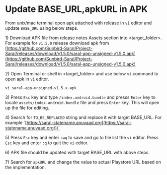 # Update BASE\_URL,apkURL in APK

From unix/mac terminal open apk attached with release in `vi` editor and update `BASE_URL` using below steps.

1\) Download APK file from release notes Assets section into \<target\_folder>.                                   For example for `v1.5.0` release download apk from  [https://github.com/Sunbird-Saral/Project-Saral/releases/download/v1.5.0/saral-app-unsigned-v1.5.0.apk](https://github.com/Sunbird-Saral/Project-Saral/releases/download/v1.5.0/saral-app-unsigned-v1.5.0.apk)

2\) Open Terminal or shell in \<target\_folder> and use below `vi` command to open apk in `vi` editor.

&#x20;`vi saral-app-unsigned-v1.5.x.apk`&#x20;

3\) Press `Esc` key and type `/index.android.bundle` and presss `Enter` key to locate `assets/index.android.bundle` file and press `Enter` key. This will open up the file for editing.

4\) Search for `TO_BE_REPLACED` string and replace it with target BASE\_URL. For example \`[https://saral-statename.anuvaad.org](https://saral-statename.anuvaad.org/)\`

5\) Press `Esc` key and enter `:wq` to save and go to file list the `vi` editor. Press `Esc` key and enter `:q` to quit the `vi` editor.

6\) APK file should be updated with target BASE\_URL with above steps.

7\) Search for `apkURL` and change the value to actual Playstore URL based on the implementation.
